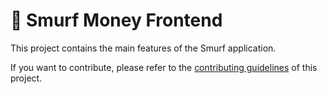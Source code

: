# 🧙 Smurf Money Frontend

This project contains the main features of the Smurf application.

If you want to contribute, please refer to the [contributing guidelines](./CONTRIBUTING.md) of this project.
